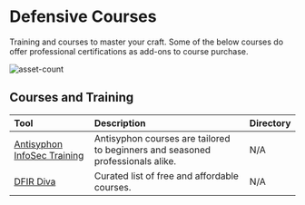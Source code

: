 # Defensive Courses

Training and courses to master your craft. Some of the below courses do offer professional certifications as add-ons to course purchase.

![asset-count](https://img.shields.io/badge/Tools%20%26%20Resources%20Available-2-3c85d4?style=for-the-badge)




##  Courses and Training

| Tool | Description | Directory |
| :--- | :--- | :--- |
| [Antisyphon InfoSec Training](https://www.antisyphontraining.com/course-catalog/) | Antisyphon courses are tailored to beginners and seasoned professionals alike. | N/A |
| [DFIR Diva](https://training.dfirdiva.com/) | Curated list of free and affordable courses. | N/A |
